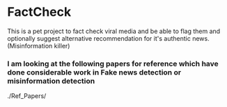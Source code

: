 # FactCheck

This is a pet project to fact check viral media and be able to flag them and optionally suggest alternative recommendation for it's authentic news. (Misinformation killer)



### I am looking at the following papers for reference which have done considerable work in Fake news detection or misinformation detection
./Ref_Papers/ 